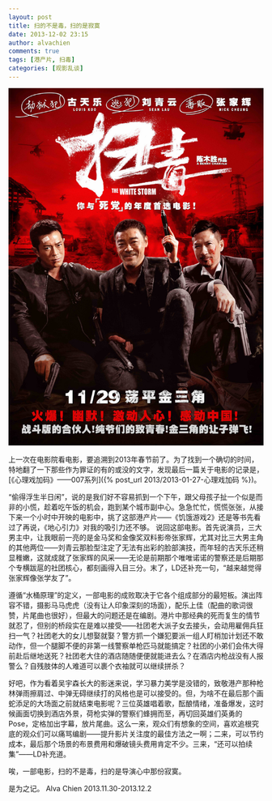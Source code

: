 ```yaml
---
layout: post
title: 扫的不是毒，扫的是寂寞
date: 2013-12-02 23:15
author: alvachien
comments: true
tags: [港产片, 扫毒]
categories: [观影乱谈]
---
```


![《扫毒》海报](/assets/uploads/2013/12/moviepic_52a2b05ef676ccbad9f93689850a6549.jpg)


上一次在电影院看电影，要追溯到2013年春节前了。为了找到一个确切的时间，特地翻了一下那些作为罪证的有的或没的文字，发现最后一篇关于电影的记录是，[《心理戏加码》——007系列]({% post_url 2013/2013-01-27-心理戏加码 %})。


“偷得浮生半日闲”，说的是我们好不容易抓到一个下午，跟父母孩子扯一个似是而非的小慌，趁着吃午饭的机会，跑到某个城市副中心。急急忙忙，慌慌张张，从接下来一个小时中开映的电影中，挑了这部港产片——《饥饿游戏2》还是等书先看过了再说，《地心引力》对我的吸引力还不够。
说回这部电影。首先说演员，三大男主中，让我眼前一亮的是金马奖和金像奖双料影帝张家辉，尤其对比三大男主角的其他两位——刘青云那脸型注定了无法有出彩的脸部演技，而年轻的古天乐还稍显稚嫩，这就成就了张家辉的风采——无论是前期那个唯唯诺诺的警察还是后期那个专横跋扈的社团核心，都刻画得入目三分。末了，LD还补充一句，“越来越觉得张家辉像张学友了”。


遵循“水桶原理”的定义，一部电影的成败取决于它各个组成部分的最短板。演出阵容不错，摄影马马虎虎（没有让人印象深刻的场面），配乐上佳（配曲的歌词很赞，片尾曲也很好），但最大的问题还是在编剧。港片中那经典的死而复生的情节就忍了，但别的桥段实在是难以接受——社团老大派子女去接头，会动用雇佣兵狂扫一气？社团老大的女儿想娶就娶？警方抓一个嫌犯要派一组人盯梢加计划还不敢动作，但一个腿脚不便的非第一线警察单枪匹马就能搞定？社团的小弟们会伟大得前赴后继地送死？社团老大住的酒店随随便便就能进去么？在酒店内枪战没有人报警么？自残肢体的人难道可以裹个衣袖就可以继续拼杀？


好吧，作为看着吴宇森长大的影迷来说，学习暴力美学是没错的，致敬港产那种枪林弹雨擦肩过、中弹无碍继续打的风格也是可以接受的。但，为啥不在最后那个画蛇添足的大场面之前就结束电影呢？三位英雄唱着歌，酝酿情绪，准备爆发，这时候画面切换到酒店外景，荷枪实弹的警察们蜂拥而至，再切回英雄们英勇的Pose，定格加出字幕，放片尾曲。这么一来，观众们有想象的空间，喜欢追根究底的观众们可以痛骂编剧——提升影片关注度的最佳方法之一啊；二来，可以节约成本，最后那个场景的布景费用和爆破镜头费用肯定不少。三来，“还可以拍续集”——LD补充道。


唉，一部电影，扫的不是毒，扫的是导演心中那份寂寞。


是为之记。
Alva Chien
2013.11.30-2013.12.2
